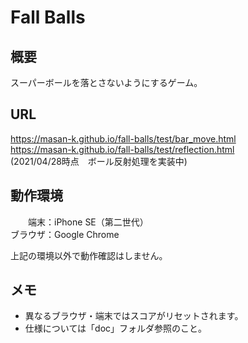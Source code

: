 # Fall Balls

## 概要
スーパーボールを落とさないようにするゲーム。

## URL
https://masan-k.github.io/fall-balls/test/bar_move.html  
https://masan-k.github.io/fall-balls/test/reflection.html  
(2021/04/28時点　ボール反射処理を実装中)

## 動作環境
　　端末：iPhone SE（第二世代）  
ブラウザ：Google Chrome  

上記の環境以外で動作確認はしません。

## メモ
- 異なるブラウザ・端末ではスコアがリセットされます。
- 仕様については「doc」フォルダ参照のこと。

